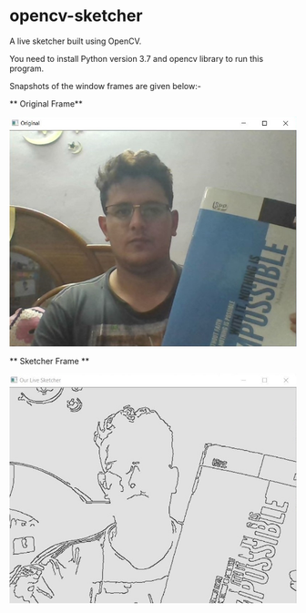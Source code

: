 # opencv-sketcher
A live sketcher built using OpenCV.

You need to install Python version 3.7 and opencv library to run this program.

Snapshots of the window frames are given below:-

** Original Frame**

![original](original.jpg)


** Sketcher Frame **

![sketch](sketch.jpg)
